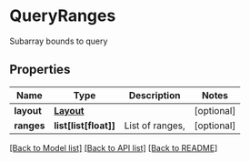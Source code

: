 # QueryRanges

Subarray bounds to query

## Properties
Name | Type | Description | Notes
------------ | ------------- | ------------- | -------------
**layout** | [**Layout**](Layout.md) |  | [optional] 
**ranges** | **list[list[float]]** | List of ranges, | [optional] 

[[Back to Model list]](../README.md#documentation-for-models) [[Back to API list]](../README.md#documentation-for-api-endpoints) [[Back to README]](../README.md)


